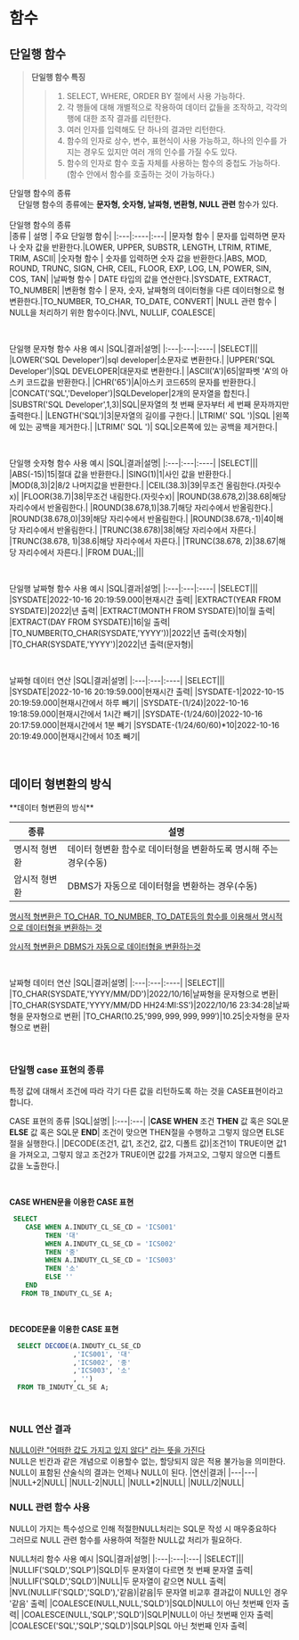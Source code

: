 
<H1>함수</H1>

<H2>단일행 함수</H2>

>**단일행 함수 특징**
>>1. SELECT, WHERE, ORDER BY 절에서 사용 가능하다.
>>2. 각 행들에 대해 개별적으로 작용하여 데이터 값들을 조작하고, 각각의 행에 대한 조작 결과를 리턴한다.
>> 3. 여러 인자를 입력해도 단 하나의 결과만 리턴한다.
>> 4. 함수의 인자로 상수, 변수, 표현식이 사용 가능하고, 하나의 인수를 가지는 경우도 있지만 여러 개의 인수를 가질 수도 있다.
>> 5. 함수의 인자로 함수 호출 자체를 사용하는 함수의 중첩도 가능하다.(함수 안에서 함수를 호출하는 것이 가능하다.)

단일행 함수의 종류<br>
&nbsp;&nbsp;&nbsp;&nbsp;단일행 함수의 종류에는 **문자형, 숫자형, 날짜형, 변환형, NULL 관련** 함수가 있다.<BR><BR>
단일행 함수의 종류<BR>
|종류 | 설명 | 주요 단일행 함수|
|:---|:----|:---|
|문자형 함수 | 문자를 입력하면 문자나 숫자 값을 반환한다.|LOWER, UPPER, SUBSTR, LENGTH, LTRIM, RTIME, TRIM, ASCII|
|숫자형 함수 | 숫자를 입력하면 숫자 값을 반환한다.|ABS, MOD, ROUND, TRUNC, SIGN, CHR, CEIL, FLOOR, EXP, LOG, LN, POWER, SIN, COS, TAN|
|날짜형 함수 | DATE 타입의 값을 연산한다.|SYSDATE, EXTRACT, TO_NUMBER|
|변환형 함수 | 문자, 숫자, 날짜형의 데이터형을 다른 데이터형으로 형변환한다.|TO_NUMBER, TO_CHAR, TO_DATE, CONVERT|
|NULL 관련 함수 | NULL을 처리하기 위한 함수이다.|NVL, NULLIF, COALESCE|

<BR>

단일행 문자형 함수 사용 예시
|SQL|결과|설명|
|:---|:---|:----|
|SELECT|||
|LOWER('SQL Developer')|sql developer|소문자로 변환한다.|
|UPPER('SQL Developer')|SQL DEVELOPER|대문자로 변환한다.|
|ASCII('A')|65|알파벳 'A'의 아스키 코드값을 반환한다.|
|CHR('65')|A|아스키 코드65의 문자를 반환한다.|
|CONCAT('SQL','Developer')|SQLDeveloper|2개의 문자열을 합친다.|
|SUBSTR('SQL Developer',1,3)|SQL|문자열의 첫 번째 문자부터 세 번째 문자까지만 출력한다.|
|LENGTH('SQL')|3|문자열의 길이를 구한다.|
|LTRIM('  SQL  ')|SQL  |왼쪽에 있는 공백을 제거한다.|
|LTRIM('  SQL  ')|  SQL|오른쪽에 있는 공백을 제거한다.|

<BR>

단일행 숫자형 함수 사용 예시
|SQL|결과|설명|
|:---|:---|:----|
|SELECT|||
|ABS(-15)|15|절대 값을 반환한다.|
|SING(1)|1|사인 값을 반환한다.|
|MOD(8,3)|2|8/2 나머지값을 반환한다.|
|CEIL(38.3)|39|무조건 올림한다.(자릿수x)|
|FLOOR(38.7)|38|무조건 내림한다.(자릿수x)|
|ROUND(38.678,2)|38.68|해당 자리수에서 반올림한다.|
|ROUND(38.678,1)|38.7|해당 자리수에서 반올림한다.|
|ROUND(38.678,0)|39|해당 자리수에서 반올림한다.|
|ROUND(38.678,-1)|40|해당 자리수에서 반올림한다.|
|TRUNC(38.678)|38|해당 자리수에서 자른다.|
|TRUNC(38.678, 1)|38.6|해당 자리수에서 자른다.|
|TRUNC(38.678, 2)|38.67|해당 자리수에서 자른다.|
|FROM DUAL;|||

<BR>

단일행 날짜형 함수 사용 예시
|SQL|결과|설명|
|:---|:---|:----|
|SELECT|||
|SYSDATE|2022-10-16 20:19:59.000|현재시간 출력|
|EXTRACT(YEAR FROM SYSDATE)|2022|년 출력|
|EXTRACT(MONTH FROM SYSDATE)|10|월 출력|
|EXTRACT(DAY FROM SYSDATE)|16|일 출력|
|TO_NUMBER(TO_CHAR(SYSDATE,'YYYY'))|2022|년 출력(숫자형)| 
|TO_CHAR(SYSDATE,'YYYY')|2022|년 출력(문자형)| 

<BR>

날짜형 데이터 연산
|SQL|결과|설명|
|:---|:---|:----|
|SELECT|||
|SYSDATE|2022-10-16 20:19:59.000|현재시간 출력|
|SYSDATE-1|2022-10-15 20:19:59.000|현재시간에서 하루 빼기|
|SYSDATE-(1/24)|2022-10-16 19:18:59.000|현재시간에서 1시간 빼기|
|SYSDATE-(1/24/60)|2022-10-16 20:17:59.000|현재시간에서 1분 빼기
|SYSDATE-(1/24/60/60)*10|2022-10-16 20:19:49.000|현재시간에서 10초 빼기|

<BR>

<H2>데이터 형변환의 방식</H2>
**데이터 형변환의 방식**

|종류|설명|
|----|---|
|명시적 형변환|데이터 형변환 함수로 데이터형을 변환하도록 명시해 주는 경우(수동)|
|암시적 형변환|DBMS가 자동으로 데이터형을 변환하는 경우(수동)|

<u>명시적 형변환은 TO_CHAR, TO_NUMBER, TO_DATE등의 함수를 이용해서 명시적으로 데이터형을 변환하는 것</u>

<u>암시적 형변환은 DBMS가 자동으로 데이터형을 변환하는것</u>

<br>

날짜형 데이터 연산
|SQL|결과|설명|
|:---|:---|:----|
|SELECT|||
|TO_CHAR(SYSDATE,'YYYY/MM/DD')|2022/10/16|날짜형을 문자형으로 변환|
|TO_CHAR(SYSDATE,'YYYY/MM/DD HH24:MI:SS')|2022/10/16 23:34:28|날짜형을 문자형으로 변환|
|TO_CHAR(10.25,'$999,999,999,999')|$10.25|숫자형을 문자형으로 변환|

<br>

<h3>단일행 case 표현의 종류</h3>

특정 값에 대해서 조건에 따라 각기 다른 값을 리턴하도록 하는 것을 CASE표현이라고 합니다.
<br>

CASE 표현의 종류
|SQL|설명|
|:---|:---|
|**CASE WHEN** 조건 **THEN** 값 혹은 SQL문 **ELSE** 값 혹은 SQL문 **END**| 조건이 맞으면 THEN절을 수행하고 그렇지 않으면 ELSE절을 실행한다.|
|DECODE(조건1, 값1, 조건2, 값2, 디폴트 값)|조건1이 TRUE이면 값1을 가져오고, 그렇지 않고 조건2가 TRUE이면 값2를 가져고오, 그렇지 않으면 디폴트 값을 노출한다.|

<BR>

**CASE WHEN문을 이용한 CASE 표현**
		
```SQL
 SELECT 
 	CASE WHEN A.INDUTY_CL_SE_CD = 'ICS001'
 		 THEN '대'
 		 WHEN A.INDUTY_CL_SE_CD = 'ICS002'
 		 THEN '중'
 		 WHEN A.INDUTY_CL_SE_CD = 'ICS003'
 		 THEN '소'
 		 ELSE ''
 	END
   FROM TB_INDUTY_CL_SE A;
```
<br>

**DECODE문을 이용한 CASE 표현**
		
```SQL
  SELECT DECODE(A.INDUTY_CL_SE_CD
                ,'ICS001', '대'
				,'ICS002', '중'
				,'ICS003', '소'
				, '')
  FROM TB_INDUTY_CL_SE A;
```

<br>

<h3>NULL 연산 결과</h3>

<u>NULL이란 "어떠한 값도 가지고 있지 않다" 라는 뜻을 가진다</u><br>
NULL은 빈칸과 같은 개념으로 이용할수 없는, 할당되지 않은 적용 불가능을 의미한다.<br>
NULL이 표함된 산술식의 결과는 언제나 NULL이 된다.
|연산|결과|
|---|---|
|NULL+2|NULL|
|NULL-2|NULL|
|NULL*2|NULL|
|NULL/2|NULL|

<h3>NULL 관련 함수 사용</h3>

NULL이 가지는 특수성으로 인해 적절한NULL처리는 SQL문 작성 시 매우중요하다<br>
그러므로 NULL 관련 함수를 사용하여 적절한 NULL값 처리가 필요하다.<br>

NULL처리 함수 사용 예시
|SQL|결과|설명|
|:---|:---|:---|
|SELECT|||
|NULLIF('SQLD','SQLP')|SQLD|두 문자열이 다르면 첫 번째 문자열 출력|
|NULLIF('SQLD','SQLD')|NULL|두 문자열이 같으면 NULL 출력|
|NVL(NULLIF('SQLD','SQLD'),'같음)|같음|두 문자열 비교후 결과값이 NULL인 경우 '같음' 출력|
|COALESCE(NULL,NULL,'SQLD')|SQLD|NULL이 아닌 첫번째 인자 출력|
|COALESCE(NULL,'SQLP','SQLD')|SQLP|NULL이 아닌 첫번째 인자 출력|
|COALESCE('SQL','SQLP','SQLD')|SQLP|SQL 아닌 첫번째 인자 출력|

<br>










